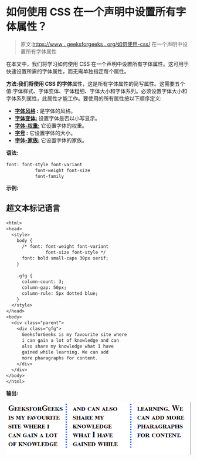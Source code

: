 # 如何使用 CSS 在一个声明中设置所有字体属性？

> 原文:[https://www . geeksforgeeks . org/如何使用-css/](https://www.geeksforgeeks.org/how-to-set-all-the-font-properties-in-one-declaration-using-css/) 在一个声明中设置所有字体属性

在本文中，我们将学习如何使用 CSS 在一个声明中设置所有字体属性。这可用于快速设置所需的字体属性，而无需单独指定每个属性。

**方法:**我们将使用 CSS 的**字体**属性，这是所有字体属性的简写属性。这需要五个值:字体样式、字体变体、字体粗细、字体大小和字体系列。必须设置字体大小和字体系列属性，此属性才能工作。要使用的所有属性按以下顺序定义:

*   **[字体风格](https://www.geeksforgeeks.org/css-font-style-property/) :** 是字体的风格。
*   **[字体变体:](http://variant)** 设置字体是否以小写显示。
*   **[字体-权重:](https://www.geeksforgeeks.org/css-font-weight-property/)** 它设置字体的权重。
*   **[字号](https://www.geeksforgeeks.org/css-font-size-property/) :** 它设置字体的大小。
*   **[字体-家族:](https://www.geeksforgeeks.org/css-font-family-property/)** 它设置字体的家族。

**语法:**

```
font: font-style font-variant 
           font-weight font-size 
           font-family
```

**示例:**

## 超文本标记语言

```
<html>
<head>
  <style>
    body {
      /* font: font-weight font-variant 
               font-size font-style */
      font: bold small-caps 30px serif;
    }

    .gfg {
      column-count: 3;
      column-gap: 50px;
      column-rule: 5px dotted blue;
    }
  </style>
</head>
<body>
  <div class="parent">
    <div class="gfg">
      GeeksforGeeks is my favourite site where
      i can gain a lot of knowledge and can
      also share my knowledge what I have 
      gained while learning. We can add 
      more pharagraphs for content.
    </div>
  </div>
</body>
</html>
```

**输出:**

![](img/5303dc6636c82018bfb056170bc4415b.png)
